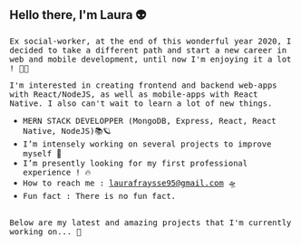 ## Hello there, I'm Laura 👽

 <samp>Ex social-worker, at the end of this wonderful year 2020, I decided to take a different path and start a new career in web and mobile development, until now I'm enjoying it a lot ! 👩‍💻   </samp>

  <samp>I'm interested in creating frontend and backend web-apps with React/NodeJS, as well as mobile-apps with React Native. I also can't wait to learn a lot of new things.  </samp>
 <br/>



* <samp>MERN STACK DEVELOPPER (MongoDB, Express, React, React Native, NodeJS)📚🪐  </samp>
* <samp>I’m intensely working on several projects to improve myself </samp> 💪
* <samp>I’m presently looking for my first professional experience ! 🔥 </samp>
* <samp>How to reach me : laurafraysse95@gmail.com 🛸 </samp>
* <samp>Fun fact : There is no fun fact.</samp>

 <br/>
 <samp>Below are my latest and amazing projects that I'm currently working on... 🌈 </samp>


